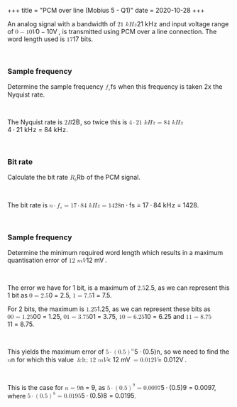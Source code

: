 +++
title = "PCM over line (Mobius 5 - Q1)"
date = 2020-10-28
+++
<p>An analog signal with a bandwidth of <span class="ql-formula" data-value="21\ kHz">﻿<span contenteditable="false"><span class="katex"><span class="katex-mathml"><math><semantics><mrow><mn>21</mn><mtext>&nbsp;</mtext><mi>k</mi><mi>H</mi><mi>z</mi></mrow><annotation encoding="application/x-tex">21\ kHz</annotation></semantics></math></span><span class="katex-html" aria-hidden="true"><span class="base"><span class="strut" style="height: 0.69444em; vertical-align: 0em;"></span><span class="mord">2</span><span class="mord">1</span><span class="mspace">&nbsp;</span><span style="margin-right: 0.03148em;" class="mord mathdefault">k</span><span style="margin-right: 0.08125em;" class="mord mathdefault">H</span><span style="margin-right: 0.04398em;" class="mord mathdefault">z</span></span></span></span></span>﻿</span> and input voltage range of <span class="ql-formula" data-value="0-10V">﻿<span contenteditable="false"><span class="katex"><span class="katex-mathml"><math><semantics><mrow><mn>0</mn><mo>−</mo><mn>10</mn><mi>V</mi></mrow><annotation encoding="application/x-tex">0-10V</annotation></semantics></math></span><span class="katex-html" aria-hidden="true"><span class="base"><span class="strut" style="height: 0.72777em; vertical-align: -0.08333em;"></span><span class="mord">0</span><span class="mspace" style="margin-right: 0.2222222222222222em;"></span><span class="mbin">−</span><span class="mspace" style="margin-right: 0.2222222222222222em;"></span></span><span class="base"><span class="strut" style="height: 0.68333em; vertical-align: 0em;"></span><span class="mord">1</span><span class="mord">0</span><span style="margin-right: 0.22222em;" class="mord mathdefault">V</span></span></span></span></span>﻿</span>, is transmitted using PCM over a line connection. The word length used is <span class="ql-formula" data-value="17">﻿<span contenteditable="false"><span class="katex"><span class="katex-mathml"><math><semantics><mrow><mn>17</mn></mrow><annotation encoding="application/x-tex">17</annotation></semantics></math></span><span class="katex-html" aria-hidden="true"><span class="base"><span class="strut" style="height: 0.64444em; vertical-align: 0em;"></span><span class="mord">1</span><span class="mord">7</span></span></span></span></span>﻿</span> bits.</p><p><br></p><h3 id="sample-frequency">Sample frequency</h3><p>Determine the sample frequency <span class="ql-formula" data-value="f_s">﻿<span contenteditable="false"><span class="katex"><span class="katex-mathml"><math><semantics><mrow><msub><mi>f</mi><mi>s</mi></msub></mrow><annotation encoding="application/x-tex">f_s</annotation></semantics></math></span><span class="katex-html" aria-hidden="true"><span class="base"><span class="strut" style="height: 0.8888799999999999em; vertical-align: -0.19444em;"></span><span class="mord"><span style="margin-right: 0.10764em;" class="mord mathdefault">f</span><span class="msupsub"><span class="vlist-t vlist-t2"><span class="vlist-r"><span class="vlist" style="height: 0.151392em;"><span class="" style="top: -2.5500000000000003em; margin-left: -0.10764em; margin-right: 0.05em;"><span class="pstrut" style="height: 2.7em;"></span><span class="sizing reset-size6 size3 mtight"><span class="mord mathdefault mtight">s</span></span></span></span><span class="vlist-s">​</span></span><span class="vlist-r"><span class="vlist" style="height: 0.15em;"><span class=""></span></span></span></span></span></span></span></span></span></span>﻿</span> when this frequency is taken 2x the Nyquist rate.</p><p><br></p><p>The Nyquist rate is <span class="ql-formula" data-value="2B">﻿<span contenteditable="false"><span class="katex"><span class="katex-mathml"><math><semantics><mrow><mn>2</mn><mi>B</mi></mrow><annotation encoding="application/x-tex">2B</annotation></semantics></math></span><span class="katex-html" aria-hidden="true"><span class="base"><span class="strut" style="height: 0.68333em; vertical-align: 0em;"></span><span class="mord">2</span><span style="margin-right: 0.05017em;" class="mord mathdefault">B</span></span></span></span></span>﻿</span>, so twice this is <span class="ql-formula" data-value="4\cdot21\ kHz=84\ kHz">﻿<span contenteditable="false"><span class="katex"><span class="katex-mathml"><math><semantics><mrow><mn>4</mn><mo>⋅</mo><mn>21</mn><mtext>&nbsp;</mtext><mi>k</mi><mi>H</mi><mi>z</mi><mo>=</mo><mn>84</mn><mtext>&nbsp;</mtext><mi>k</mi><mi>H</mi><mi>z</mi></mrow><annotation encoding="application/x-tex">4\cdot21\ kHz=84\ kHz</annotation></semantics></math></span><span class="katex-html" aria-hidden="true"><span class="base"><span class="strut" style="height: 0.64444em; vertical-align: 0em;"></span><span class="mord">4</span><span class="mspace" style="margin-right: 0.2222222222222222em;"></span><span class="mbin">⋅</span><span class="mspace" style="margin-right: 0.2222222222222222em;"></span></span><span class="base"><span class="strut" style="height: 0.69444em; vertical-align: 0em;"></span><span class="mord">2</span><span class="mord">1</span><span class="mspace">&nbsp;</span><span style="margin-right: 0.03148em;" class="mord mathdefault">k</span><span style="margin-right: 0.08125em;" class="mord mathdefault">H</span><span style="margin-right: 0.04398em;" class="mord mathdefault">z</span><span class="mspace" style="margin-right: 0.2777777777777778em;"></span><span class="mrel">=</span><span class="mspace" style="margin-right: 0.2777777777777778em;"></span></span><span class="base"><span class="strut" style="height: 0.69444em; vertical-align: 0em;"></span><span class="mord">8</span><span class="mord">4</span><span class="mspace">&nbsp;</span><span style="margin-right: 0.03148em;" class="mord mathdefault">k</span><span style="margin-right: 0.08125em;" class="mord mathdefault">H</span><span style="margin-right: 0.04398em;" class="mord mathdefault">z</span></span></span></span></span>﻿</span>.</p><p><br></p><h3 id="bit-rate">Bit rate</h3><p>Calculate the bit rate <span class="ql-formula" data-value="R_b">﻿<span contenteditable="false"><span class="katex"><span class="katex-mathml"><math><semantics><mrow><msub><mi>R</mi><mi>b</mi></msub></mrow><annotation encoding="application/x-tex">R_b</annotation></semantics></math></span><span class="katex-html" aria-hidden="true"><span class="base"><span class="strut" style="height: 0.83333em; vertical-align: -0.15em;"></span><span class="mord"><span style="margin-right: 0.00773em;" class="mord mathdefault">R</span><span class="msupsub"><span class="vlist-t vlist-t2"><span class="vlist-r"><span class="vlist" style="height: 0.33610799999999996em;"><span class="" style="top: -2.5500000000000003em; margin-left: -0.00773em; margin-right: 0.05em;"><span class="pstrut" style="height: 2.7em;"></span><span class="sizing reset-size6 size3 mtight"><span class="mord mathdefault mtight">b</span></span></span></span><span class="vlist-s">​</span></span><span class="vlist-r"><span class="vlist" style="height: 0.15em;"><span class=""></span></span></span></span></span></span></span></span></span></span>﻿</span> of the PCM signal.</p><p><br></p><p>The bit rate is <span class="ql-formula" data-value="n\cdot f_s=17\cdot84\ kHz=1428">﻿<span contenteditable="false"><span class="katex"><span class="katex-mathml"><math><semantics><mrow><mi>n</mi><mo>⋅</mo><msub><mi>f</mi><mi>s</mi></msub><mo>=</mo><mn>17</mn><mo>⋅</mo><mn>84</mn><mtext>&nbsp;</mtext><mi>k</mi><mi>H</mi><mi>z</mi><mo>=</mo><mn>1428</mn></mrow><annotation encoding="application/x-tex">n\cdot f_s=17\cdot84\ kHz=1428</annotation></semantics></math></span><span class="katex-html" aria-hidden="true"><span class="base"><span class="strut" style="height: 0.44445em; vertical-align: 0em;"></span><span class="mord mathdefault">n</span><span class="mspace" style="margin-right: 0.2222222222222222em;"></span><span class="mbin">⋅</span><span class="mspace" style="margin-right: 0.2222222222222222em;"></span></span><span class="base"><span class="strut" style="height: 0.8888799999999999em; vertical-align: -0.19444em;"></span><span class="mord"><span style="margin-right: 0.10764em;" class="mord mathdefault">f</span><span class="msupsub"><span class="vlist-t vlist-t2"><span class="vlist-r"><span class="vlist" style="height: 0.151392em;"><span class="" style="top: -2.5500000000000003em; margin-left: -0.10764em; margin-right: 0.05em;"><span class="pstrut" style="height: 2.7em;"></span><span class="sizing reset-size6 size3 mtight"><span class="mord mathdefault mtight">s</span></span></span></span><span class="vlist-s">​</span></span><span class="vlist-r"><span class="vlist" style="height: 0.15em;"><span class=""></span></span></span></span></span></span><span class="mspace" style="margin-right: 0.2777777777777778em;"></span><span class="mrel">=</span><span class="mspace" style="margin-right: 0.2777777777777778em;"></span></span><span class="base"><span class="strut" style="height: 0.64444em; vertical-align: 0em;"></span><span class="mord">1</span><span class="mord">7</span><span class="mspace" style="margin-right: 0.2222222222222222em;"></span><span class="mbin">⋅</span><span class="mspace" style="margin-right: 0.2222222222222222em;"></span></span><span class="base"><span class="strut" style="height: 0.69444em; vertical-align: 0em;"></span><span class="mord">8</span><span class="mord">4</span><span class="mspace">&nbsp;</span><span style="margin-right: 0.03148em;" class="mord mathdefault">k</span><span style="margin-right: 0.08125em;" class="mord mathdefault">H</span><span style="margin-right: 0.04398em;" class="mord mathdefault">z</span><span class="mspace" style="margin-right: 0.2777777777777778em;"></span><span class="mrel">=</span><span class="mspace" style="margin-right: 0.2777777777777778em;"></span></span><span class="base"><span class="strut" style="height: 0.64444em; vertical-align: 0em;"></span><span class="mord">1</span><span class="mord">4</span><span class="mord">2</span><span class="mord">8</span></span></span></span></span>﻿</span>.</p><p><br></p><h3 id="sample-frequency">Sample frequency</h3><p>Determine the minimum required word length which results in a maximum quantisation error of <span class="ql-formula" data-value="12\ mV">﻿<span contenteditable="false"><span class="katex"><span class="katex-mathml"><math><semantics><mrow><mn>12</mn><mtext>&nbsp;</mtext><mi>m</mi><mi>V</mi></mrow><annotation encoding="application/x-tex">12\ mV</annotation></semantics></math></span><span class="katex-html" aria-hidden="true"><span class="base"><span class="strut" style="height: 0.68333em; vertical-align: 0em;"></span><span class="mord">1</span><span class="mord">2</span><span class="mspace">&nbsp;</span><span class="mord mathdefault">m</span><span style="margin-right: 0.22222em;" class="mord mathdefault">V</span></span></span></span></span>﻿</span>.</p><p><br></p><p>The error we have for 1 bit, is a maximum of <span class="ql-formula" data-value="2.5">﻿<span contenteditable="false"><span class="katex"><span class="katex-mathml"><math><semantics><mrow><mn>2.5</mn></mrow><annotation encoding="application/x-tex">2.5</annotation></semantics></math></span><span class="katex-html" aria-hidden="true"><span class="base"><span class="strut" style="height: 0.64444em; vertical-align: 0em;"></span><span class="mord">2</span><span class="mord">.</span><span class="mord">5</span></span></span></span></span>﻿</span>, as we can represent this 1 bit as <span class="ql-formula" data-value="0=2.5">﻿<span contenteditable="false"><span class="katex"><span class="katex-mathml"><math><semantics><mrow><mn>0</mn><mo>=</mo><mn>2.5</mn></mrow><annotation encoding="application/x-tex">0=2.5</annotation></semantics></math></span><span class="katex-html" aria-hidden="true"><span class="base"><span class="strut" style="height: 0.64444em; vertical-align: 0em;"></span><span class="mord">0</span><span class="mspace" style="margin-right: 0.2777777777777778em;"></span><span class="mrel">=</span><span class="mspace" style="margin-right: 0.2777777777777778em;"></span></span><span class="base"><span class="strut" style="height: 0.64444em; vertical-align: 0em;"></span><span class="mord">2</span><span class="mord">.</span><span class="mord">5</span></span></span></span></span>﻿</span>, <span class="ql-formula" data-value="1=7.5">﻿<span contenteditable="false"><span class="katex"><span class="katex-mathml"><math><semantics><mrow><mn>1</mn><mo>=</mo><mn>7.5</mn></mrow><annotation encoding="application/x-tex">1=7.5</annotation></semantics></math></span><span class="katex-html" aria-hidden="true"><span class="base"><span class="strut" style="height: 0.64444em; vertical-align: 0em;"></span><span class="mord">1</span><span class="mspace" style="margin-right: 0.2777777777777778em;"></span><span class="mrel">=</span><span class="mspace" style="margin-right: 0.2777777777777778em;"></span></span><span class="base"><span class="strut" style="height: 0.64444em; vertical-align: 0em;"></span><span class="mord">7</span><span class="mord">.</span><span class="mord">5</span></span></span></span></span>﻿</span>. </p><p>For 2 bits, the maximum is <span class="ql-formula" data-value="1.25">﻿<span contenteditable="false"><span class="katex"><span class="katex-mathml"><math><semantics><mrow><mn>1.25</mn></mrow><annotation encoding="application/x-tex">1.25</annotation></semantics></math></span><span class="katex-html" aria-hidden="true"><span class="base"><span class="strut" style="height: 0.64444em; vertical-align: 0em;"></span><span class="mord">1</span><span class="mord">.</span><span class="mord">2</span><span class="mord">5</span></span></span></span></span>﻿</span>, as we can represent these bits as <span class="ql-formula" data-value="00=1.25">﻿<span contenteditable="false"><span class="katex"><span class="katex-mathml"><math><semantics><mrow><mn>00</mn><mo>=</mo><mn>1.25</mn></mrow><annotation encoding="application/x-tex">00=1.25</annotation></semantics></math></span><span class="katex-html" aria-hidden="true"><span class="base"><span class="strut" style="height: 0.64444em; vertical-align: 0em;"></span><span class="mord">0</span><span class="mord">0</span><span class="mspace" style="margin-right: 0.2777777777777778em;"></span><span class="mrel">=</span><span class="mspace" style="margin-right: 0.2777777777777778em;"></span></span><span class="base"><span class="strut" style="height: 0.64444em; vertical-align: 0em;"></span><span class="mord">1</span><span class="mord">.</span><span class="mord">2</span><span class="mord">5</span></span></span></span></span>﻿</span>, <span class="ql-formula" data-value="01=3.75">﻿<span contenteditable="false"><span class="katex"><span class="katex-mathml"><math><semantics><mrow><mn>01</mn><mo>=</mo><mn>3.75</mn></mrow><annotation encoding="application/x-tex">01=3.75</annotation></semantics></math></span><span class="katex-html" aria-hidden="true"><span class="base"><span class="strut" style="height: 0.64444em; vertical-align: 0em;"></span><span class="mord">0</span><span class="mord">1</span><span class="mspace" style="margin-right: 0.2777777777777778em;"></span><span class="mrel">=</span><span class="mspace" style="margin-right: 0.2777777777777778em;"></span></span><span class="base"><span class="strut" style="height: 0.64444em; vertical-align: 0em;"></span><span class="mord">3</span><span class="mord">.</span><span class="mord">7</span><span class="mord">5</span></span></span></span></span>﻿</span>, <span class="ql-formula" data-value="10=6.25">﻿<span contenteditable="false"><span class="katex"><span class="katex-mathml"><math><semantics><mrow><mn>10</mn><mo>=</mo><mn>6.25</mn></mrow><annotation encoding="application/x-tex">10=6.25</annotation></semantics></math></span><span class="katex-html" aria-hidden="true"><span class="base"><span class="strut" style="height: 0.64444em; vertical-align: 0em;"></span><span class="mord">1</span><span class="mord">0</span><span class="mspace" style="margin-right: 0.2777777777777778em;"></span><span class="mrel">=</span><span class="mspace" style="margin-right: 0.2777777777777778em;"></span></span><span class="base"><span class="strut" style="height: 0.64444em; vertical-align: 0em;"></span><span class="mord">6</span><span class="mord">.</span><span class="mord">2</span><span class="mord">5</span></span></span></span></span>﻿</span> and <span class="ql-formula" data-value="11=8.75">﻿<span contenteditable="false"><span class="katex"><span class="katex-mathml"><math><semantics><mrow><mn>11</mn><mo>=</mo><mn>8.75</mn></mrow><annotation encoding="application/x-tex">11=8.75</annotation></semantics></math></span><span class="katex-html" aria-hidden="true"><span class="base"><span class="strut" style="height: 0.64444em; vertical-align: 0em;"></span><span class="mord">1</span><span class="mord">1</span><span class="mspace" style="margin-right: 0.2777777777777778em;"></span><span class="mrel">=</span><span class="mspace" style="margin-right: 0.2777777777777778em;"></span></span><span class="base"><span class="strut" style="height: 0.64444em; vertical-align: 0em;"></span><span class="mord">8</span><span class="mord">.</span><span class="mord">7</span><span class="mord">5</span></span></span></span></span>﻿</span>.</p><p><br></p><p>This yields the maximum error of <span class="ql-formula" data-value="5\cdot\left(0.5\right)^n">﻿<span contenteditable="false"><span class="katex"><span class="katex-mathml"><math><semantics><mrow><mn>5</mn><mo>⋅</mo><msup><mrow><mo fence="true">(</mo><mn>0.5</mn><mo fence="true">)</mo></mrow><mi>n</mi></msup></mrow><annotation encoding="application/x-tex">5\cdot\left(0.5\right)^n</annotation></semantics></math></span><span class="katex-html" aria-hidden="true"><span class="base"><span class="strut" style="height: 0.64444em; vertical-align: 0em;"></span><span class="mord">5</span><span class="mspace" style="margin-right: 0.2222222222222222em;"></span><span class="mbin">⋅</span><span class="mspace" style="margin-right: 0.2222222222222222em;"></span></span><span class="base"><span class="strut" style="height: 1.054292em; vertical-align: -0.25em;"></span><span class="minner"><span class="minner"><span class="mopen delimcenter" style="top: 0em;">(</span><span class="mord">0</span><span class="mord">.</span><span class="mord">5</span><span class="mclose delimcenter" style="top: 0em;">)</span></span><span class="msupsub"><span class="vlist-t"><span class="vlist-r"><span class="vlist" style="height: 0.804292em;"><span class="" style="top: -3.2029em; margin-right: 0.05em;"><span class="pstrut" style="height: 2.7em;"></span><span class="sizing reset-size6 size3 mtight"><span class="mord mathdefault mtight">n</span></span></span></span></span></span></span></span></span></span></span></span>﻿</span>, so we need to find the <span class="ql-formula" data-value="n">﻿<span contenteditable="false"><span class="katex"><span class="katex-mathml"><math><semantics><mrow><mi>n</mi></mrow><annotation encoding="application/x-tex">n</annotation></semantics></math></span><span class="katex-html" aria-hidden="true"><span class="base"><span class="strut" style="height: 0.43056em; vertical-align: 0em;"></span><span class="mord mathdefault">n</span></span></span></span></span>﻿</span> for which this value <span class="ql-formula" data-value="<12\ mV">﻿<span contenteditable="false"><span class="katex"><span class="katex-mathml"><math><semantics><mrow><mo>&amp;lt;</mo><mn>12</mn><mtext>&nbsp;</mtext><mi>m</mi><mi>V</mi></mrow><annotation encoding="application/x-tex">&amp;lt;12\ mV</annotation></semantics></math></span><span class="katex-html" aria-hidden="true"><span class="base"><span class="strut" style="height: 0.5782em; vertical-align: -0.0391em;"></span><span class="mrel">&lt;</span><span class="mspace" style="margin-right: 0.2777777777777778em;"></span></span><span class="base"><span class="strut" style="height: 0.68333em; vertical-align: 0em;"></span><span class="mord">1</span><span class="mord">2</span><span class="mspace">&nbsp;</span><span class="mord mathdefault">m</span><span style="margin-right: 0.22222em;" class="mord mathdefault">V</span></span></span></span></span>﻿</span><span class="ql-formula" data-value="=0.012V">﻿<span contenteditable="false"><span class="katex"><span class="katex-mathml"><math><semantics><mrow><mo>=</mo><mn>0.012</mn><mi>V</mi></mrow><annotation encoding="application/x-tex">=0.012V</annotation></semantics></math></span><span class="katex-html" aria-hidden="true"><span class="base"><span class="strut" style="height: 0.36687em; vertical-align: 0em;"></span><span class="mrel">=</span><span class="mspace" style="margin-right: 0.2777777777777778em;"></span></span><span class="base"><span class="strut" style="height: 0.68333em; vertical-align: 0em;"></span><span class="mord">0</span><span class="mord">.</span><span class="mord">0</span><span class="mord">1</span><span class="mord">2</span><span style="margin-right: 0.22222em;" class="mord mathdefault">V</span></span></span></span></span>﻿</span>. </p><p><br></p><p>This is the case for <span class="ql-formula" data-value="n=9">﻿<span contenteditable="false"><span class="katex"><span class="katex-mathml"><math><semantics><mrow><mi>n</mi><mo>=</mo><mn>9</mn></mrow><annotation encoding="application/x-tex">n=9</annotation></semantics></math></span><span class="katex-html" aria-hidden="true"><span class="base"><span class="strut" style="height: 0.43056em; vertical-align: 0em;"></span><span class="mord mathdefault">n</span><span class="mspace" style="margin-right: 0.2777777777777778em;"></span><span class="mrel">=</span><span class="mspace" style="margin-right: 0.2777777777777778em;"></span></span><span class="base"><span class="strut" style="height: 0.64444em; vertical-align: 0em;"></span><span class="mord">9</span></span></span></span></span>﻿</span>, as <span class="ql-formula" data-value="5\cdot\left(0.5\right)^9=0.0097">﻿<span contenteditable="false"><span class="katex"><span class="katex-mathml"><math><semantics><mrow><mn>5</mn><mo>⋅</mo><msup><mrow><mo fence="true">(</mo><mn>0.5</mn><mo fence="true">)</mo></mrow><mn>9</mn></msup><mo>=</mo><mn>0.0097</mn></mrow><annotation encoding="application/x-tex">5\cdot\left(0.5\right)^9=0.0097</annotation></semantics></math></span><span class="katex-html" aria-hidden="true"><span class="base"><span class="strut" style="height: 0.64444em; vertical-align: 0em;"></span><span class="mord">5</span><span class="mspace" style="margin-right: 0.2222222222222222em;"></span><span class="mbin">⋅</span><span class="mspace" style="margin-right: 0.2222222222222222em;"></span></span><span class="base"><span class="strut" style="height: 1.204008em; vertical-align: -0.25em;"></span><span class="minner"><span class="minner"><span class="mopen delimcenter" style="top: 0em;">(</span><span class="mord">0</span><span class="mord">.</span><span class="mord">5</span><span class="mclose delimcenter" style="top: 0em;">)</span></span><span class="msupsub"><span class="vlist-t"><span class="vlist-r"><span class="vlist" style="height: 0.954008em;"><span class="" style="top: -3.2029em; margin-right: 0.05em;"><span class="pstrut" style="height: 2.7em;"></span><span class="sizing reset-size6 size3 mtight"><span class="mord mtight">9</span></span></span></span></span></span></span></span><span class="mspace" style="margin-right: 0.2777777777777778em;"></span><span class="mrel">=</span><span class="mspace" style="margin-right: 0.2777777777777778em;"></span></span><span class="base"><span class="strut" style="height: 0.64444em; vertical-align: 0em;"></span><span class="mord">0</span><span class="mord">.</span><span class="mord">0</span><span class="mord">0</span><span class="mord">9</span><span class="mord">7</span></span></span></span></span>﻿</span>, where <span class="ql-formula" data-value="5\cdot\left(0.5\right)^8=0.0195">﻿<span contenteditable="false"><span class="katex"><span class="katex-mathml"><math><semantics><mrow><mn>5</mn><mo>⋅</mo><msup><mrow><mo fence="true">(</mo><mn>0.5</mn><mo fence="true">)</mo></mrow><mn>8</mn></msup><mo>=</mo><mn>0.0195</mn></mrow><annotation encoding="application/x-tex">5\cdot\left(0.5\right)^8=0.0195</annotation></semantics></math></span><span class="katex-html" aria-hidden="true"><span class="base"><span class="strut" style="height: 0.64444em; vertical-align: 0em;"></span><span class="mord">5</span><span class="mspace" style="margin-right: 0.2222222222222222em;"></span><span class="mbin">⋅</span><span class="mspace" style="margin-right: 0.2222222222222222em;"></span></span><span class="base"><span class="strut" style="height: 1.204008em; vertical-align: -0.25em;"></span><span class="minner"><span class="minner"><span class="mopen delimcenter" style="top: 0em;">(</span><span class="mord">0</span><span class="mord">.</span><span class="mord">5</span><span class="mclose delimcenter" style="top: 0em;">)</span></span><span class="msupsub"><span class="vlist-t"><span class="vlist-r"><span class="vlist" style="height: 0.954008em;"><span class="" style="top: -3.2029em; margin-right: 0.05em;"><span class="pstrut" style="height: 2.7em;"></span><span class="sizing reset-size6 size3 mtight"><span class="mord mtight">8</span></span></span></span></span></span></span></span><span class="mspace" style="margin-right: 0.2777777777777778em;"></span><span class="mrel">=</span><span class="mspace" style="margin-right: 0.2777777777777778em;"></span></span><span class="base"><span class="strut" style="height: 0.64444em; vertical-align: 0em;"></span><span class="mord">0</span><span class="mord">.</span><span class="mord">0</span><span class="mord">1</span><span class="mord">9</span><span class="mord">5</span></span></span></span></span>﻿</span>.</p><p><br></p>